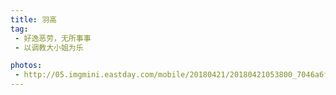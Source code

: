 ```yaml
---
title: 羽高
tag:
 - 好逸恶劳，无所事事
 - 以调教大小姐为乐

photos:
 - http://05.imgmini.eastday.com/mobile/20180421/20180421053800_7046a6f41dc27771203394ae26089658_5.jpeg
---
```

